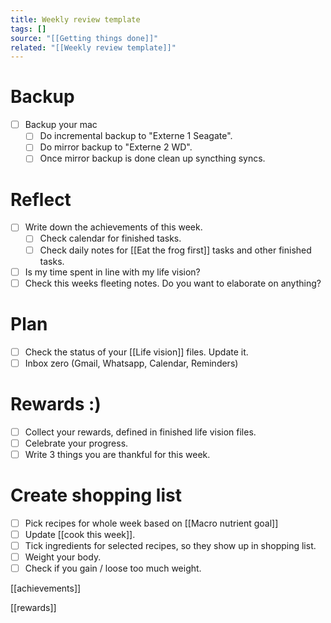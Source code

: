 ```yaml
---
title: Weekly review template
tags: []
source: "[[Getting things done]]"
related: "[[Weekly review template]]"
---
```

# Backup
- [ ] Backup your mac
	- [ ] Do incremental backup to "Externe 1 Seagate".
	- [ ] Do mirror backup to "Externe 2 WD".
	- [ ] Once mirror backup is done clean up syncthing syncs.
# Reflect
- [ ] Write down the achievements of this week.
	- [ ] Check calendar for finished tasks.
	- [ ] Check daily notes for [[Eat the frog first]] tasks and other finished tasks.
- [ ] Is my time spent in line with my life vision?
- [ ] Check this weeks fleeting notes. Do you want to elaborate on anything?
# Plan
- [ ] Check the status of your [[Life vision]] files. Update it.
- [ ] Inbox zero (Gmail, Whatsapp, Calendar, Reminders)
# Rewards :) 
- [ ] Collect your rewards, defined in finished life vision files.
- [ ] Celebrate your progress.
- [ ] Write 3 things you are thankful for this week.
# Create shopping list
- [ ] Pick recipes for whole week based on [[Macro nutrient goal]]
- [ ] Update [[cook this week]].
- [ ] Tick ingredients for selected recipes, so they show up in shopping list.
- [ ] Weight your body.
- [ ] Check if you gain / loose too much weight.

[[achievements]]

[[rewards]]